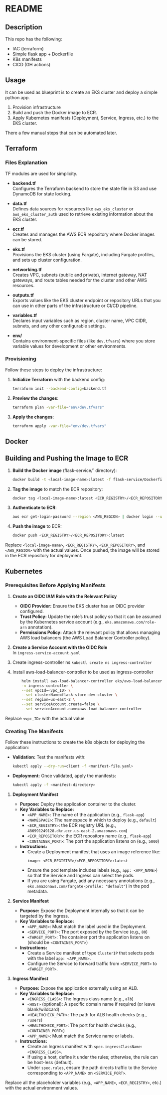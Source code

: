 # README

## Description
This repo has the following:
- IAC (terraform)
- Simple flask app + Dockerfile
- K8s manifests
- CICD (GH actions)

## Usage
It can be used as blueprint is to create an EKS cluster and deploy a simple python app.


1. Provision infrastructure
2. Build and push the Docker image to ECR.
3. Apply Kubernetes manifests (Deployment, Service, Ingress, etc.) to the EKS cluster.

There a few manual steps that can be automated later.

## Terraform

### Files Explanation

TF modules are used for simplicity.

- **backend.tf**  
  Configures the Terraform backend to store the state file in S3 and use DynamoDB for state locking.

- **data.tf**  
  Defines data sources for resources like `aws_eks_cluster` or `aws_eks_cluster_auth` used to retrieve existing information about the EKS cluster.

- **ecr.tf**  
  Creates and manages the AWS ECR repository where Docker images can be stored.

- **eks.tf**  
  Provisions the EKS cluster (using Fargate), including Fargate profiles, and sets up cluster configuration.

- **networking.tf**  
  Creates VPC, subnets (public and private), internet gateway, NAT gateways, and route tables needed for the cluster and other AWS resources.

- **outputs.tf**  
  Exports values like the EKS cluster endpoint or repository URLs that you can use in other parts of the infrastructure or CI/CD pipeline.

- **variables.tf**  
  Declares input variables such as region, cluster name, VPC CIDR, subnets, and any other configurable settings.

- **env/**  
  Contains environment-specific files (like `dev.tfvars`) where you store variable values for development or other environments.

### Provisioning 

Follow these steps to deploy the infrastructure:

1. **Initialize Terraform** with the backend config:
    ```bash
    terraform init --backend-config=backend.tf
    ```

2. **Preview the changes**:
    ```bash
    terraform plan -var-file="env/dev.tfvars"
    ```

3. **Apply the changes**:
    ```bash
    terraform apply -var-file="env/dev.tfvars"
    ```


## Docker

## Building and Pushing the Image to ECR

1. **Build the Docker image** (flask-service/` directory):
    ```bash
    docker build -t <local-image-name>:latest -f flask-service/Dockerfile .
    ```

2. **Tag the image** to match the ECR repository:
    ```bash
    docker tag <local-image-name>:latest <ECR_REGISTRY>/<ECR_REPOSITORY>:latest
    ```

3. **Authenticate to ECR**:
    ```bash
    aws ecr get-login-password --region <AWS_REGION> | docker login --username AWS --password-stdin <ECR_REGISTRY>
    ```

4. **Push the image** to ECR:
    ```bash
    docker push <ECR_REGISTRY>/<ECR_REPOSITORY>:latest
    ```

Replace `<local-image-name>`, `<ECR_REGISTRY>`, `<ECR_REPOSITORY>`, and `<AWS_REGION>` with the actual values. Once pushed, the image will be stored in the ECR repository for deployment.



## Kubernetes 

### Prerequisites Before Applying Manifests

1. **Create an OIDC IAM Role with the Relevant Policy**  
   - **OIDC Provider:** Ensure the EKS cluster has an OIDC provider configured.  
   - **Trust Policy:** Update the role’s trust policy so that it can be assumed by the Kubernetes service account (e.g., `eks.amazonaws.com/role-arn` annotation).  
   - **Permissions Policy:** Attach the relevant policy that allows managing AWS load balancers (the AWS Load Balancer Controller policy).

2. **Create a Service Account with the OIDC Role**  
   In `ingress-service-account.yaml`

3. Create ingress-controller ns
    `kubectl create ns ingress-controller`

4. Install aws-load-balancer-controller to be used as ingress-controller
    ```bash 
        helm install aws-load-balancer-controller eks/aws-load-balancer-controller \
        -n ingress-controller \
        --set vpcId=<vpc_ID> \
        --set clusterName=flask-store-dev-cluster \
        --set region=us-east-2 \
        --set serviceAccount.create=false \
        --set serviceAccount.name=aws-load-balancer-controller
    ```

Replace `<vpc_ID>` with the actual value


### Creating The Manifests

Follow these instructions to create the k8s objects for deploying the application:

   - **Validation:** Test the manifests with:
     ```bash
     kubectl apply --dry-run=client -f <manifest-file.yaml>
     ```
   - **Deployment:** Once validated, apply the manifests:
     ```bash
     kubectl apply -f <manifest-directory>
     ```

1. **Deployment Manifest**

   - **Purpose:** Deploy the application container to the cluster.
   - **Key Variables to Replace:**
     - `<APP_NAME>`: The name of the application (e.g., `flask-app`)
     - `<NAMESPACE>`: The namespace in which to deploy (e.g., `default`)
     - `<ECR_REGISTRY>`: the ECR registry URL (e.g., `486991249128.dkr.ecr.us-east-2.amazonaws.com`)
     - `<ECR_REPOSITORY>`: the ECR repository name (e.g., `flask-app`)
     - `<CONTAINER_PORT>`: The port the application listens on (e.g., `5000`)
   - **Instructions:**
     - Create a Deployment manifest that uses an image reference like:
       ```
       image: <ECR_REGISTRY>/<ECR_REPOSITORY>:latest
       ```
     - Ensure the pod template includes labels (e.g., `app: <APP_NAME>`) so that the Service and Ingress can select the pods.
     - If you are using Fargate, add any necessary annotations (e.g., `eks.amazonaws.com/fargate-profile: "default"`) in the pod metadata.

2. **Service Manifest**

   - **Purpose:** Expose the Deployment internally so that it can be targeted by the Ingress.
   - **Key Variables to Replace:**
     - `<APP_NAME>`: Must match the label used in the Deployment.
     - `<SERVICE_PORT>`: The port exposed by the Service (e.g., `80`)
     - `<TARGET_PORT>`: The container port the application listens on (should be `<CONTAINER_PORT>`)
   - **Instructions:**
     - Create a Service manifest of type `ClusterIP` that selects pods with the label `app: <APP_NAME>`.
     - Configure the Service to forward traffic from `<SERVICE_PORT>` to `<TARGET_PORT>`.

3. **Ingress Manifest**

   - **Purpose:** Expose the application externally using an ALB.
   - **Key Variables to Replace:**
     - `<INGRESS_CLASS>`: The Ingress class name (e.g., `alb`)
     - `<HOST>` (optional): A specific domain name if required (or leave blank/wildcard)
     - `<HEALTHCHECK_PATH>`: The path for ALB health checks (e.g., `/users`)
     - `<HEALTHCHECK_PORT>`: The port for health checks (e.g., `<CONTAINER_PORT>`)
     - `<APP_NAME>`: Must match the Service name or labels.
   - **Instructions:**
     - Create an Ingress manifest with `spec.ingressClassName: <INGRESS_CLASS>`.
     - If using a host, define it under the rules; otherwise, the rule can be host-less (default).
     - Under `spec.rules`, ensure the path directs traffic to the Service corresponding to `<APP_NAME>` on `<SERVICE_PORT>`.


Replace all the placeholder variables (e.g., `<APP_NAME>`, `<ECR_REGISTRY>`, etc.) with the actual environment values.
